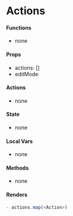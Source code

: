 # Actions

#### Functions
- none

#### Props
- actions: []
- editMode

#### Actions
- none

#### State
- none

#### Local Vars
- none

#### Methods
- none

#### Renders
```js
- actions.map(<Action>)
```
